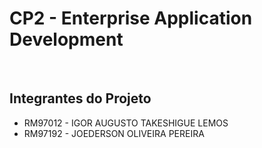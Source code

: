# CP2 - Enterprise Application Development
<br>

## **Integrantes do Projeto**
- RM97012 - IGOR AUGUSTO TAKESHIGUE LEMOS
- RM97192 - JOEDERSON OLIVEIRA PEREIRA
